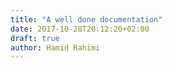```yaml
---
title: "A well done documentation"
date: 2017-10-28T20:12:20+02:00
draft: true
author: Hamid Rahimi
---
```


<!--more-->